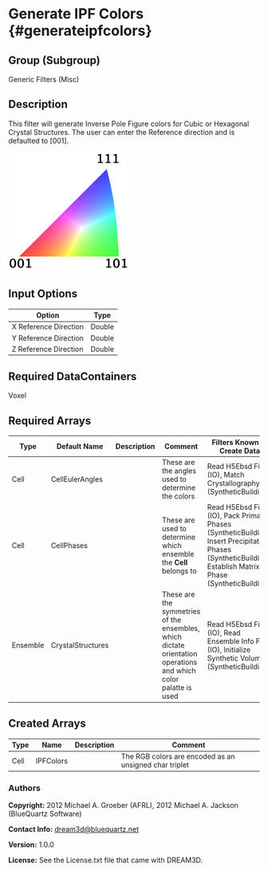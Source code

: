 Generate IPF Colors {#generateipfcolors}
========

## Group (Subgroup) ##
Generic Filters (Misc)

## Description ##
This filter will generate Inverse Pole Figure colors for Cubic or Hexagonal Crystal Structures. The user can enter the Reference direction and is defaulted to [001].

![IPF Color Triangle](IPFFilterLegend.png)


## Input Options ##

| Option | Type |
|-------|-------|
| X Reference Direction | Double |
| Y Reference Direction | Double |
| Z Reference Direction | Double |


## Required DataContainers ##
Voxel

## Required Arrays ##

| Type | Default Name | Description | Comment | Filters Known to Create Data
|------|--------------|-------------|---------|-----|
| Cell | CellEulerAngles | | These are the angles used to determine the colors | Read H5Ebsd File (IO), Match Crystallography (SyntheticBuilding) |
| Cell | CellPhases | | These are used to determine which ensemble the **Cell** belongs to | Read H5Ebsd File (IO), Pack Primary Phases (SyntheticBuilding), Insert Precipitate Phases (SyntheticBuilding), Establish Matrix Phase (SyntheticBuilding) |
| Ensemble | CrystalStructures | | These are the symmetries of the ensembles, which dictate orientation operations and which color palatte is used | Read H5Ebsd File (IO), Read Ensemble Info File (IO), Initialize Synthetic Volume (SyntheticBuilding) |

## Created Arrays ##

| Type | Name | Description | Comment |
|------|------|-------------|---------|
| Cell | IPFColors | | The RGB colors are encoded as an unsigned char triplet  |

### Authors ##
**Copyright:** 2012 Michael A. Groeber (AFRL), 2012 Michael A. Jackson (BlueQuartz Software)

**Contact Info:** dream3d@bluequartz.net

**Version:** 1.0.0

**License:** See the License.txt file that came with DREAM3D.
